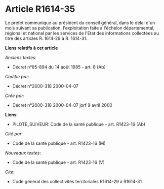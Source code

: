 # Article R1614-35

Le préfet communique au président du conseil général, dans le délai d'un mois suivant sa publication, l'exploitation faite à
l'échelon départemental, régional et national par les services de l'Etat des informations collectées au titre des articles R.
1614-29 à R. 1614-31.

**Liens relatifs à cet article**

_Anciens textes_:

  - Décret n°85-894 du 14 août 1985 - art. 8 (Ab)

_Codifié par_:

  - Décret n°2000-318 2000-04-07

_Créé par_:

  - Décret n°2000-318 2000-04-07 jorf 9 avril 2000

**Liens**:

  - PILOTE_SUIVEUR: Code de la santé publique - art. R1423-16 (Ab)

_Cité par_:

  - Code de la santé publique - art. R1423-16 (M)

_Nouveaux textes_:

  - Code de la santé publique - art. R1423-16 (V)

_Cite_:

  - Code général des collectivités territoriales R1614-29 à R1614-31
